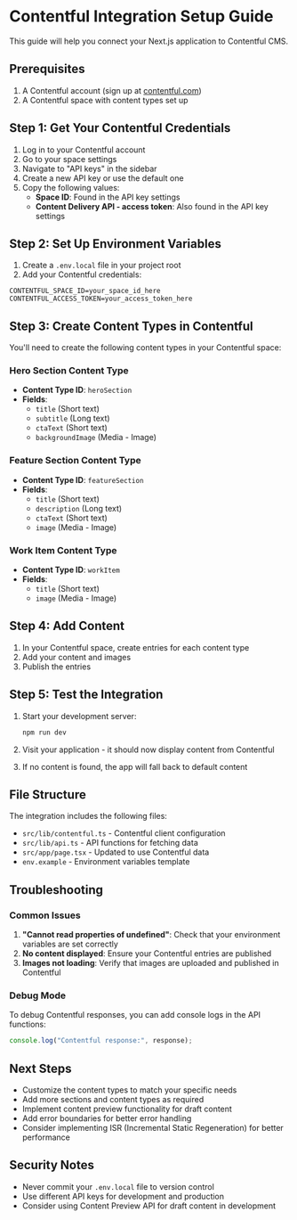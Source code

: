 # Contentful Integration Setup Guide

This guide will help you connect your Next.js application to Contentful CMS.

## Prerequisites

1. A Contentful account (sign up at [contentful.com](https://contentful.com))
2. A Contentful space with content types set up

## Step 1: Get Your Contentful Credentials

1. Log in to your Contentful account
2. Go to your space settings
3. Navigate to "API keys" in the sidebar
4. Create a new API key or use the default one
5. Copy the following values:
   - **Space ID**: Found in the API key settings
   - **Content Delivery API - access token**: Also found in the API key settings

## Step 2: Set Up Environment Variables

1. Create a `.env.local` file in your project root
2. Add your Contentful credentials:

```env
CONTENTFUL_SPACE_ID=your_space_id_here
CONTENTFUL_ACCESS_TOKEN=your_access_token_here
```

## Step 3: Create Content Types in Contentful

You'll need to create the following content types in your Contentful space:

### Hero Section Content Type

- **Content Type ID**: `heroSection`
- **Fields**:
  - `title` (Short text)
  - `subtitle` (Long text)
  - `ctaText` (Short text)
  - `backgroundImage` (Media - Image)

### Feature Section Content Type

- **Content Type ID**: `featureSection`
- **Fields**:
  - `title` (Short text)
  - `description` (Long text)
  - `ctaText` (Short text)
  - `image` (Media - Image)

### Work Item Content Type

- **Content Type ID**: `workItem`
- **Fields**:
  - `title` (Short text)
  - `image` (Media - Image)

## Step 4: Add Content

1. In your Contentful space, create entries for each content type
2. Add your content and images
3. Publish the entries

## Step 5: Test the Integration

1. Start your development server:

   ```bash
   npm run dev
   ```

2. Visit your application - it should now display content from Contentful
3. If no content is found, the app will fall back to default content

## File Structure

The integration includes the following files:

- `src/lib/contentful.ts` - Contentful client configuration
- `src/lib/api.ts` - API functions for fetching data
- `src/app/page.tsx` - Updated to use Contentful data
- `env.example` - Environment variables template

## Troubleshooting

### Common Issues

1. **"Cannot read properties of undefined"**: Check that your environment variables are set correctly
2. **No content displayed**: Ensure your Contentful entries are published
3. **Images not loading**: Verify that images are uploaded and published in Contentful

### Debug Mode

To debug Contentful responses, you can add console logs in the API functions:

```typescript
console.log("Contentful response:", response);
```

## Next Steps

- Customize the content types to match your specific needs
- Add more sections and content types as required
- Implement content preview functionality for draft content
- Add error boundaries for better error handling
- Consider implementing ISR (Incremental Static Regeneration) for better performance

## Security Notes

- Never commit your `.env.local` file to version control
- Use different API keys for development and production
- Consider using Content Preview API for draft content in development
